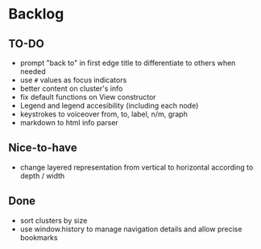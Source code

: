 # Backlog


## TO-DO

* prompt "back to" in first edge title to differentiate to others when needed
* use `#` values as focus indicators
* better content on cluster's info
* fix default functions on View constructor
* Legend and legend accesibility (including each node)
* keystrokes to voiceover from, to, label, n/m, graph
* markdown to html info parser


## Nice-to-have

* change layered representation from vertical to horizontal according to depth / width


## Done

* sort clusters by size
* use window.history to manage navigation details and allow precise bookmarks
